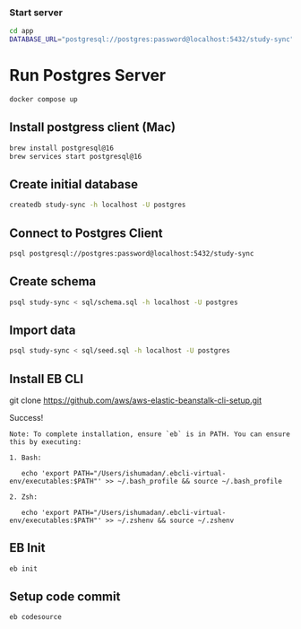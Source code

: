 ### Start server
```sh
cd app
DATABASE_URL="postgresql://postgres:password@localhost:5432/study-sync" PORT=4567 npm start
```
# Run Postgres Server
```sh
docker compose up
```
## Install postgress client (Mac)
```sh
brew install postgresql@16 
brew services start postgresql@16
```

## Create initial database
```sh
createdb study-sync -h localhost -U postgres
```

## Connect to Postgres Client
```sh
psql postgresql://postgres:password@localhost:5432/study-sync
```
## Create schema
```sh
psql study-sync < sql/schema.sql -h localhost -U postgres
```


## Import data

```sh
psql study-sync < sql/seed.sql -h localhost -U postgres
```

## Install EB CLI
git clone https://github.com/aws/aws-elastic-beanstalk-cli-setup.git

Success!

    Note: To complete installation, ensure `eb` is in PATH. You can ensure this by executing:

    1. Bash:

       echo 'export PATH="/Users/ishumadan/.ebcli-virtual-env/executables:$PATH"' >> ~/.bash_profile && source ~/.bash_profile

    2. Zsh:

       echo 'export PATH="/Users/ishumadan/.ebcli-virtual-env/executables:$PATH"' >> ~/.zshenv && source ~/.zshenv

## EB Init
```sh
eb init
```

## Setup code commit

```sh
eb codesource
```
